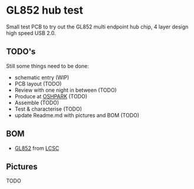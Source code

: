 # GL852 hub test
Small test PCB to try out the GL852 multi endpoint hub chip, 4 layer design high speed USB 2.0.
## TODO's
Still some things need to be done:
* schematic entry (WIP)
* PCB layout (TODO)
* Review with one night in between (TODO)
* Produce at [OSHPARK](https://oshpark.com/) (TODO)
* Assemble (TODO)
* Test & characterise (TODO)
* update Readme.md with pictures and BOM (TODO)
## BOM
* [GL852](http://www.genesyslogic.com/en/product_view.php?show=22) from [LCSC](https://lcsc.com/product-detail/USB-ICs_Genesys-Logic_GL852G-HHG12_Genesys-Logic-GL852G-HHG12_C136618.html)
## Pictures
TODO



